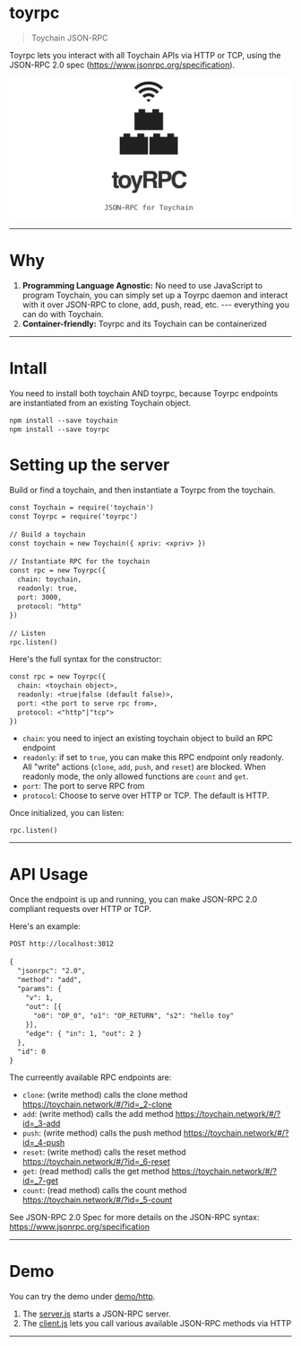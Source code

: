 # toyrpc

> Toychain JSON-RPC

Toyrpc lets you interact with all Toychain APIs via HTTP or TCP, using the JSON-RPC 2.0 spec (https://www.jsonrpc.org/specification).

![poster](poster.png)

---

# Why

1. **Programming Language Agnostic:** No need to use JavaScript to program Toychain, you can simply set up a Toyrpc daemon and interact with it over JSON-RPC to clone, add, push, read, etc. --- everything you can do with Toychain.
2. **Container-friendly:** Toyrpc and its Toychain can be containerized

---

# Intall

You need to install both toychain AND toyrpc, because Toyrpc endpoints are instantiated from an existing Toychain object.

```
npm install --save toychain
npm install --save toyrpc
```

# Setting up the server

Build or find a toychain, and then instantiate a Toyrpc from the toychain.

```
const Toychain = require('toychain')
const Toyrpc = require('toyrpc')

// Build a toychain
const toychain = new Toychain({ xpriv: <xpriv> })

// Instantiate RPC for the toychain
const rpc = new Toyrpc({
  chain: toychain,
  readonly: true,
  port: 3000,
  protocol: "http"
})

// Listen
rpc.listen()
```

Here's the full syntax for the constructor:

```
const rpc = new Toyrpc({
  chain: <toychain object>,
  readonly: <true|false (default false)>,
  port: <the port to serve rpc from>,
  protocol: <"http"|"tcp">
})
```

- `chain`: you need to inject an existing toychain object to build an RPC endpoint
- `readonly`: if set to `true`, you can make this RPC endpoint only readonly. All "write" actions (`clone`, `add`, `push`, and `reset`) are blocked. When readonly mode, the only allowed functions are `count` and `get`.
- `port`: The port to serve RPC from
- `protocol`: Choose to serve over HTTP or TCP. The default is HTTP.

Once initialized, you can listen:

```
rpc.listen()
```

---

# API Usage

Once the endpoint is up and running, you can make JSON-RPC 2.0 compliant requests over HTTP or TCP.

Here's an example:

```
POST http://localhost:3012

{
  "jsonrpc": "2.0",
  "method": "add",
  "params": {
    "v": 1,
    "out": [{
      "o0": "OP_0", "o1": "OP_RETURN", "s2": "hello toy"
    }],
    "edge": { "in": 1, "out": 2 }
  },
  "id": 0
}
```

The curreently available RPC endpoints are:

- `clone`: (write method) calls the clone method https://toychain.network/#/?id=_2-clone
- `add`: (write method) calls the add method https://toychain.network/#/?id=_3-add
- `push`: (write method) calls the push method https://toychain.network/#/?id=_4-push
- `reset`: (write method) calls the reset method https://toychain.network/#/?id=_6-reset
- `get`: (read method) calls the get method https://toychain.network/#/?id=_7-get
- `count`: (read method) calls the count method https://toychain.network/#/?id=_5-count

See JSON-RPC 2.0 Spec for more details on the JSON-RPC syntax: https://www.jsonrpc.org/specification

---

# Demo

You can try the demo under [demo/http](demo/http).

1. The [server.js](demo/http/server.js) starts a JSON-RPC server.
2. The [client.js](demo/http/client.js) lets you call various available JSON-RPC methods via HTTP

---
